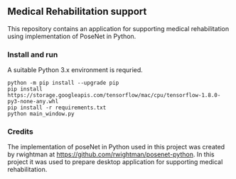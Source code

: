 ## Medical Rehabilitation support 

This repository contains an application for supporting medical rehabilitation using
implementation of PoseNet in Python.
  

### Install and run

A suitable Python 3.x environment is requried. 
```
python -m pip install --upgrade pip 
pip install https://storage.googleapis.com/tensorflow/mac/cpu/tensorflow-1.8.0-py3-none-any.whl
pip install -r requirements.txt
python main_window.py
```

### Credits

The implementation of poseNet in Python used in this project was created by rwightman at https://github.com/rwightman/posenet-python.
In this project it was used to prepare desktop application for supporting medical rehabilitation.



